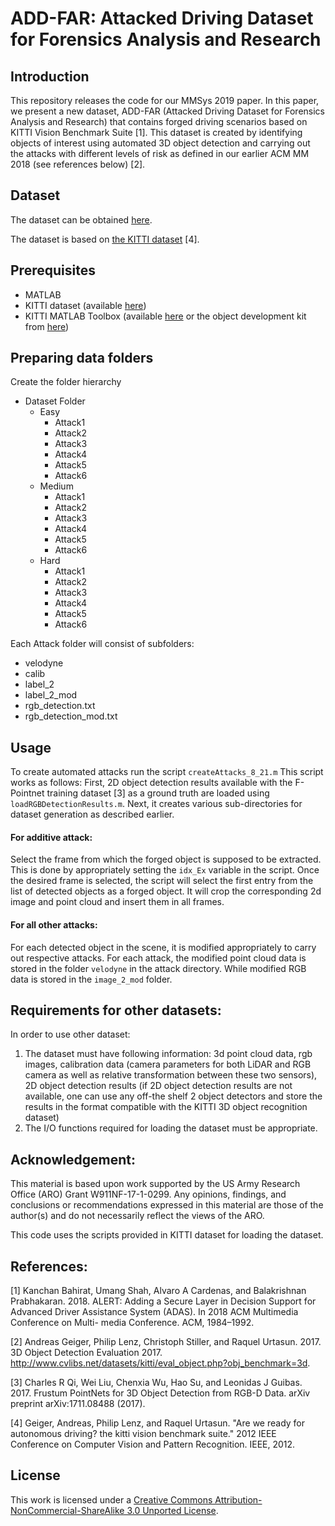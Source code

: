 # ADD-FAR: Attacked Driving Dataset for Forensics Analysis and Research

## Introduction
This repository releases the code for our MMSys 2019 paper. In this paper, we present a
new dataset, ADD-FAR (Attacked Driving Dataset for Forensics Analysis and Research) that contains forged driving scenarios based on KITTI Vision Benchmark Suite [1]. This dataset is created by identifying objects of interest using automated 3D object detection and carrying out the attacks with different levels of risk as defined in our earlier ACM MM 2018 (see references below) [2]. 

## Dataset
The dataset can be obtained [here](https://utdallas.box.com/v/add-far).

The dataset is based on [the KITTI dataset](http://www.cvlibs.net/datasets/kitti/) [4].

## Prerequisites
 - MATLAB
 - KITTI dataset (available [here](http://www.cvlibs.net/datasets/kitti/))
 - KITTI MATLAB Toolbox (available [here](https://s3.eu-central-1.amazonaws.com/avg-kitti/devkit_object.zip) or the object development kit from [here](http://www.cvlibs.net/datasets/kitti/eval_object.php?obj_benchmark=3d))

## Preparing data folders
 Create the folder hierarchy
  * Dataset Folder
    * Easy
      * Attack1
      * Attack2
      * Attack3
      * Attack4
      * Attack5
      * Attack6
    * Medium
      * Attack1
      * Attack2
      * Attack3
      * Attack4
      * Attack5
      * Attack6
    * Hard
      * Attack1
      * Attack2
      * Attack3
      * Attack4
      * Attack5
      * Attack6

Each Attack folder will consist of subfolders:
 - velodyne
 - calib
 - label_2
 - label_2_mod
 - rgb_detection.txt
 - rgb_detection_mod.txt

## Usage
To create automated attacks run the script `createAttacks_8_21.m`
This script works as follows:
First, 2D object detection results available with the F-Pointnet training dataset [3] as a ground truth are loaded using `loadRGBDetectionResults.m`.
Next, it creates various sub-directories for dataset generation as described earlier.

#### For additive attack:
Select the frame from which the forged object is supposed to be extracted. This is done by appropriately setting the `idx_Ex` variable in the script.
Once the desired frame is selected, the script will select the first entry from the list of detected objects as a forged object. It will crop the corresponding 2d image and point cloud and insert them in all frames. 
#### For all other attacks:
For each detected object in the scene, it is modified appropriately to carry out respective attacks.
For each attack, the modified point cloud data is stored in the folder `velodyne` in the attack directory. While modified RGB data is stored in the `image_2_mod` folder.

## Requirements for other datasets:
In order to use other dataset:
1. The dataset must have following information: 3d point cloud data, rgb images, calibration data (camera parameters for both LiDAR and RGB camera as well as relative transformation between these two sensors), 2D object detection results (if 2D object detection results are not available, one can use any off-the shelf 2 object detectors and store the results in the format compatible with the KITTI 3D object recognition dataset)
2. The I/O functions required for loading the dataset must be appropriate.

## Acknowledgement:
This material is based upon work supported by the US Army Research Office (ARO) Grant W911NF-17-1-0299. Any opinions, findings, and conclusions or recommendations expressed in this material are those of the author(s) and do not necessarily reflect the views of the ARO.

This code uses the scripts provided in KITTI dataset for loading the dataset.

## References:
[1] Kanchan Bahirat, Umang Shah, Alvaro A Cardenas, and Balakrishnan Prabhakaran. 2018. ALERT: Adding a Secure Layer in Decision Support for Advanced Driver Assistance System (ADAS). In 2018 ACM Multimedia Conference on Multi- media Conference. ACM, 1984–1992.

[2] Andreas Geiger, Philip Lenz, Christoph Stiller, and Raquel Urtasun. 2017. 3D Object Detection Evaluation 2017. http://www.cvlibs.net/datasets/kitti/eval_object.php?obj_benchmark=3d.

[3] Charles R Qi, Wei Liu, Chenxia Wu, Hao Su, and Leonidas J Guibas. 2017. Frustum PointNets for 3D Object Detection from RGB-D Data. arXiv preprint arXiv:1711.08488 (2017).

[4] Geiger, Andreas, Philip Lenz, and Raquel Urtasun. "Are we ready for autonomous driving? the kitti vision benchmark suite." 2012 IEEE Conference on Computer Vision and Pattern Recognition. IEEE, 2012.

License
----

This work is licensed under a [Creative Commons Attribution-NonCommercial-ShareAlike 3.0 Unported License](http://creativecommons.org/licenses/by-nc-sa/3.0/).
